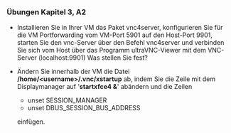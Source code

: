 ### Übungen Kapitel 3, A2

* Installieren Sie in Ihrer VM das Paket vnc4server, konfigurieren Sie für die VM Portforwarding vom VM-Port 5901 auf den Host-Port 9901, starten Sie den vnc-Server über den Befehl vnc4server und verbinden Sie sich vom Host über das Programm ultraVNC-Viewer mit dem VNC-Server \(localhost:9901\)
Was stellen Sie fest?

* Ändern Sie innerhalb der VM die Datei **/home/&lt;username&gt;/.vnc/xstartup** ab, indem Sie die Zeile mit dem Displaymanager auf '**startxfce4 &**' abändern und die Zeilen
  * unset SESSION_MANAGER
  * unset DBUS_SESSION_BUS_ADDRESS
  
  einfügen. 
  




